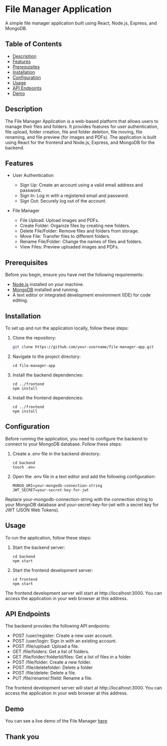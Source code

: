 # File Manager Application

A simple file manager application built using React, Node.js, Express, and MongoDB.

## Table of Contents

- [Description](#description)
- [Features](#features)
- [Prerequisites](#prerequisites)
- [Installation](#installation)
- [Configuration](#configuration)
- [Usage](#usage)
- [API Endpoints](#api-endpoints)
- [Demo](#demo)
 

## Description

The File Manager Application is a web-based platform that allows users to manage their files and folders. It provides features for user authentication, file upload, folder creation, file and folder deletion, file moving, file renaming, and file preview (for images and PDFs). The application is built using React for the frontend and Node.js, Express, and MongoDB for the backend.

## Features

- User Authentication
  - Sign Up: Create an account using a valid email address and password.
  - Sign In: Log in with a registered email and password.
  - Sign Out: Securely log out of the account.

- File Manager
  - File Upload: Upload images and PDFs.
  - Create Folder: Organize files by creating new folders.
  - Delete File/Folder: Remove files and folders from storage.
  - Move File: Transfer files to different folders.
  - Rename File/Folder: Change the names of files and folders.
  - View Files: Preview uploaded images and PDFs.

## Prerequisites

Before you begin, ensure you have met the following requirements:

- [Node.js](https://nodejs.org/) installed on your machine.
- [MongoDB](https://www.mongodb.com/) installed and running.
- A text editor or integrated development environment (IDE) for code editing.

## Installation

To set up and run the application locally, follow these steps:

1. Clone the repository:

   ```bash
   git clone https://github.com/your-username/file-manager-app.git

2. Navigate to the project directory:
     ```
     cd file-manager-app
     
3. Install the backend dependencies:
    ```
    cd ../frontend
    npm install
4. Install the frontend dependencies:
   ```
   cd ../frontend
   npm install

## Configuration
  Before running the application, you need to configure the backend to connect to your MongoDB database. Follow these steps:

  1. Create a .env file in the backend directory:
     ```
     cd backend
     touch .env

  2. Open the .env file in a text editor and add the following configuration:
      ```
      MONGO_URI=your-mongodb-connection-string
      JWT_SECRET=your-secret-key-for-jwt
      ```
   Replace your-mongodb-connection-string with the connection string to your MongoDB database and your-secret-key-for-jwt with a secret key for JWT (JSON Web Tokens).


## Usage

To run the application, follow these steps:

1. Start the backend server:
    ```
    cd backend
    npm start

2. Start the frontend development server:
    ```
    cd frontend
    npm start
 
The frontend development server will start at http://localhost:3000. You can access the application in your web browser at this address.

## API Endpoints

The backend provides the following API endpoints:

- POST /user/register: Create a new user account.
- POST /user/login: Sign in with an existing account.
- POST /file/upload: Upload a file.
- GET  /file/folders: Get a list of folders.
- GET  /file/folder/:folderId/files: Get a list of files in a folder.
- POST /file/folder: Create a new folder.
- POST /file/deletefolder: Delete a folder
- POST /file/delete: Delete a file.
- PUT  /file/rename/:fileId: Rename a file.


The frontend development server will start at http://localhost:3000. You can access the application in your web browser at this address.


## Demo
You can see a live demo of the File Manager <a href="https://drive.google.com/file/d/1FYWHWJ94hPDV1N7yG_spinCgG3CtK1t2/view?usp=sharing" targer="_blank">here<a/>

## Thank you
  




       


